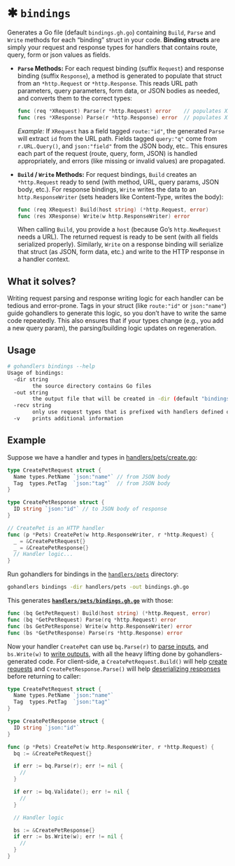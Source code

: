 # ✱ `bindings`

Generates a Go file (default `bindings.gh.go`) containing `Build`, `Parse` and `Write` methods for each “binding” struct in your code. **Binding structs** are simply your request and response types for handlers that contains route, query, form or json values as fields.

-   **`Parse` Methods:** For each request binding (suffix `Request`) and response binding (suffix `Response`), a method is generated to populate that struct from an `*http.Request` or `*http.Response`. This reads URL path parameters, query parameters, form data, or JSON bodies as needed, and converts them to the correct types:

    ```go
    func (req *XRequest) Parse(r *http.Request) error    // populates XRequest from HTTP request
    func (res *XResponse) Parse(r *http.Response) error  // populates XResponse from HTTP response
    ```

    _Example:_ If `XRequest` has a field tagged `route:"id"`, the generated `Parse` will extract `id` from the URL path. Fields tagged `query:"q"` come from `r.URL.Query()`, and `json:"field"` from the JSON body, etc.. This ensures each part of the request (route, query, form, JSON) is handled appropriately, and errors (like missing or invalid values) are propagated.

-   **`Build` / `Write` Methods:** For request bindings, `Build` creates an `*http.Request` ready to send (with method, URL, query params, JSON body, etc.). For response bindings, `Write` writes the data to an `http.ResponseWriter` (sets headers like Content-Type, writes the body):

    ```go
    func (req XRequest) Build(host string) (*http.Request, error)
    func (res XResponse) Write(w http.ResponseWriter) error
    ```

    When calling `Build`, you provide a `host` (because Go’s `http.NewRequest` needs a URL). The returned request is ready to be sent (with all fields serialized properly). Similarly, `Write` on a response binding will serialize that struct (as JSON, form data, etc.) and write to the HTTP response in a handler context.

## What it solves?

Writing request parsing and response writing logic for each handler can be tedious and error-prone. Tags in your struct (like `route:"id"` or `json:"name"`) guide gohandlers to generate this logic, so you don’t have to write the same code repeatedly. This also ensures that if your types change (e.g., you add a new query param), the parsing/building logic updates on regeneration.

## Usage

```sh
# gohandlers bindings --help
Usage of bindings:
  -dir string
        the source directory contains Go files
  -out string
        the output file that will be created in -dir (default "bindings.gh.go")
  -recv string
        only use request types that is prefixed with handlers defined on this type
  -v    prints additional information
```

## Example

Suppose we have a handler and types in [handlers/pets/create.go](https://github.com/ufukty/gohandlers-petstore/handlers/pets/create.go):

```go
type CreatePetRequest struct {
  Name types.PetName `json:"name"` // from JSON body
  Tag  types.PetTag  `json:"tag"`  // from JSON body
}

type CreatePetResponse struct {
  ID string `json:"id"` // to JSON body of response
}

// CreatePet is an HTTP handler
func (p *Pets) CreatePet(w http.ResponseWriter, r *http.Request) {
  _ = &CreatePetRequest{}
  _ = &CreatePetResponse{}
  // Handler logic...
}
```

Run gohandlers for bindings in the [`handlers/pets`](https://github.com/ufukty/gohandlers-petstore/tree/main/handlers/pets) directory:

```bash
gohandlers bindings -dir handlers/pets -out bindings.gh.go
```

This generates [**`handlers/pets/bindings.gh.go`**](https://github.com/ufukty/gohandlers-petstore/blob/main/handlers/pets/bindings.gh.go) with those:

```go
func (bq GetPetRequest) Build(host string) (*http.Request, error)
func (bq *GetPetRequest) Parse(rq *http.Request) error
func (bs GetPetResponse) Write(w http.ResponseWriter) error
func (bs *GetPetResponse) Parse(rs *http.Response) error
```

Now your handler `CreatePet` can use `bq.Parse(r)` to [parse inputs](https://github.com/ufukty/gohandlers-petstore/blob/280eff72d24d32f5d61b32361653de906cd639bd/handlers/pets/create.go#L21), and `bs.Write(w)` to [write outputs](https://github.com/ufukty/gohandlers-petstore/blob/280eff72d24d32f5d61b32361653de906cd639bd/handlers/pets/create.go#L32), with all the heavy lifting done by gohandlers-generated code. For client-side, a `CreatePetRequest.Build()` will help [create requests](https://github.com/ufukty/gohandlers-petstore/blob/280eff72d24d32f5d61b32361653de906cd639bd/client/client.gh.go#L28) and `CreatePetResponse.Parse()` will help [deserializing responses](https://github.com/ufukty/gohandlers-petstore/blob/280eff72d24d32f5d61b32361653de906cd639bd/client/client.gh.go#L40) before returning to caller:

```go
type CreatePetRequest struct {
  Name types.PetName `json:"name"`
  Tag  types.PetTag  `json:"tag"`
}

type CreatePetResponse struct {
  ID string `json:"id"`
}

func (p *Pets) CreatePet(w http.ResponseWriter, r *http.Request) {
  bq := &CreatePetRequest{}

  if err := bq.Parse(r); err != nil {
    //
  }

  if err := bq.Validate(); err != nil {
    //
  }

  // Handler logic

  bs := &CreatePetResponse{}
  if err := bs.Write(w); err != nil {
    //
  }
}
```
